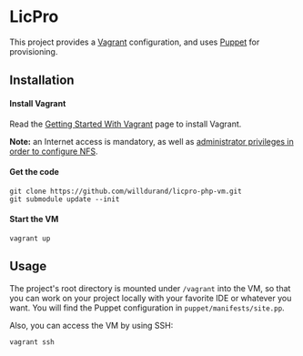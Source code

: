 LicPro
======

This project provides a [Vagrant](http://vagrantup.com/) configuration, and uses
[Puppet](http://puppetlabs.com/) for provisioning.


## Installation

#### Install Vagrant

Read the [Getting Started With
Vagrant](http://vagrantup.com/v1/docs/getting-started/index.html) page to
install Vagrant.

**Note:** an Internet access is mandatory, as well as [administrator privileges
in order to configure NFS](http://vagrantup.com/v1/docs/nfs.html).


#### Get the code

    git clone https://github.com/willdurand/licpro-php-vm.git
    git submodule update --init


#### Start the VM

    vagrant up


## Usage

The project's root directory is mounted under `/vagrant` into the VM, so that
you can work on your project locally with your favorite IDE or whatever you
want. You will find the Puppet configuration in `puppet/manifests/site.pp`.

Also, you can access the VM by using SSH:

    vagrant ssh

